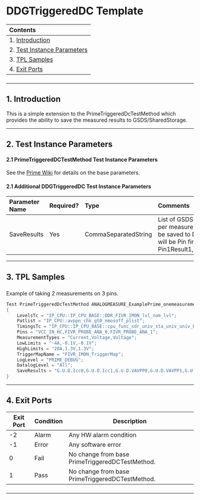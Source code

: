 ﻿# DDGTriggeredDC Template


| Contents      |    
| :----------- |  
| 1. [Introduction](#introduction)      |   
| 2. [Test Instance Parameters](#test-instance-parameters)   |   
| 3. [TPL Samples](#tpl-samples)   |   
| 4. [Exit Ports](#exit-ports)   |  

###

----  
## 1. Introduction  
This is a simple extension to the PrimeTriggeredDcTestMethod which provides the ability to save the measured results to GSDS/SharedStorage.  

----  
## 2. Test Instance Parameters  

#### 2.1 PrimeTriggeredDCTestMethod Test Instance Parameters  
See the [Prime Wiki](https://dev.azure.com/mit-us/PrimeWiki/_wiki/wikis/PrimeWiki.wiki/33623/Readme) for details on the base parameters.  

#### 2.1 Additional DDGTriggeredDC Test Instance Parameters  

| Parameter Name       | Required? | Type | Comments |  
| :-----------         | :----------- | :----------- | :----------- |   
| SaveResults          | Yes | CommaSeparatedString | List of GSDS tokens to save the results to. Needs to be one GSDS per measurement. Use the Evergreen 'G.U.[DS].Token' format. Can be saved to Double or String types. For multiple measurements it will be Pin first, eg Pin1Result1,Pin1Result2,...,Pin1ResultN,Pin2Result1,...,Pin2ResultN |  

----  
## 3. TPL Samples  

###  

Example of taking 2 measurements on 3 pins.
```csharp
Test PrimeTriggeredDcTestMethod ANALOGMEASURE_ExamplePrime_onemeasurement
{
    LevelsTc = "IP_CPU::IP_CPU_BASE::DDR_FIVR_IMON_lvl_nom_lvl";
    Patlist = "IP_CPU::avppn_chk_gt0_nmosoff_plist";
    TimingsTc = "IP_CPU::IP_CPU_BASE::cpu_func_sdr_univ_sta_univ_univ_b100_t100_d100";
    Pins = "VCC_IN_HC,FIVR_PROBE_ANA_0,FIVR_PROBE_ANA_1";
    MeasurementTypes = "Current,Voltage,Voltage";
    LowLimits = "-4A,-0.1V,-0.1V";
    HighLimits = "20A,1.3V,1.3V";
    TriggerMapName = "FIVR_IMON_TriggerMap";
    LogLevel = "PRIME_DEBUG";
    DatalogLevel = "All";
    SaveResults = "G.U.D.Icc0,G.U.D.Icc1,G.U.D.VAVPP0,G.U.D.VAVPP1,G.U.D.VAVPN0,G.U.D.VAVPN1"
}
```


----  
## 4. Exit Ports  

| Exit Port       | Condition   | Description |   
| -----------     | ----------- | ----------- |    
| -2  | Alarm | Any HW alarm condition |    
| -1  | Error | Any software error |   
| 0   | Fail  | No change from base PrimeTriggeredDCTestMethod. |   
| 1   | Pass  | No change from base PrimeTriggeredDCTestMethod. |   

###

----  
